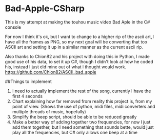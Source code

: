 # Bad-Apple-CSharp
This is my attempt at making the touhou music video Bad Aple in the C# console

For now I think it's ok, but I want to change to a higher rip of the ascii art, I have all the frames as PNG, so my next goal will be converting that too ASCII art and setting it up in a similar manner as the current ascii rip.

Also thanks to Chion82 and his project with doing this in Python, I made good use of his data, to set it up C#, though I didn't look at how he coded his, instead I just did mine out of what I thought would work.
https://github.com/Chion82/ASCII_bad_apple

##Things to implement

1. I need to actually implement the rest of the song, currently I have the first 4 seconds
2. Chart explaining how far removed from reality this project is, from my point of view. (Shows the use of python, midi files, midi converters and multiple threads of music, hopefully)
3. Simplify the beep script, should be able to be reduced greatly
4. Make a better way of adding together two frequencies, for now I just add them together, but I need something that sounds bette, would just play all the frequencies, but C# only allows one beep at a time
